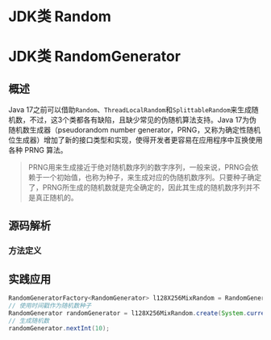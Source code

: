 # JDK类 Random



# JDK类 RandomGenerator

## 概述

Java 17之前可以借助`Random`、`ThreadLocalRandom`和`SplittableRandom`来生成随机数，不过，这3个类都各有缺陷，且缺少常见的伪随机算法支持。Java 17为伪随机数生成器（pseudorandom number generator，PRNG，又称为确定性随机位生成器）增加了新的接口类型和实现，使得开发者更容易在应用程序中互换使用各种 PRNG 算法。

> PRNG用来生成接近于绝对随机数序列的数字序列，一般来说，PRNG会依赖于一个初始值，也称为种子，来生成对应的伪随机数序列。只要种子确定了，PRNG所生成的随机数就是完全确定的，因此其生成的随机数序列并不是真正随机的。



## 源码解析

### 方法定义



## 实践应用

```java
RandomGeneratorFactory<RandomGenerator> l128X256MixRandom = RandomGeneratorFactory.of("L128X256MixRandom");
// 使用时间戳作为随机数种子
RandomGenerator randomGenerator = l128X256MixRandom.create(System.currentTimeMillis());
// 生成随机数
randomGenerator.nextInt(10);
```

